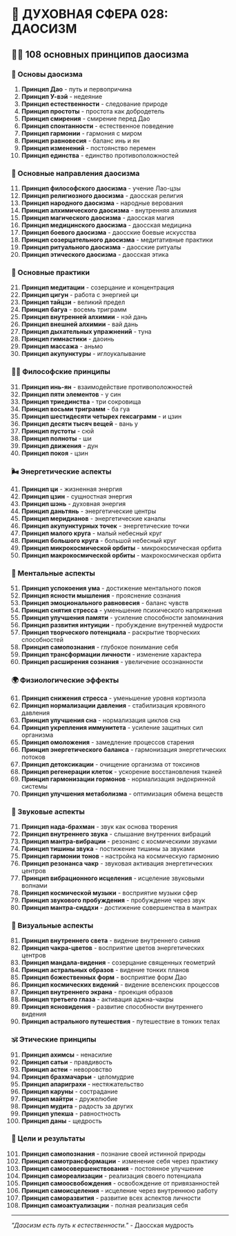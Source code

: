 # 🌟 ДУХОВНАЯ СФЕРА 028: ДАОСИЗМ

## 🧘‍♀️ 108 основных принципов даосизма

### 🌌 Основы даосизма

1. **Принцип Дао** - путь и первопричина
2. **Принцип У-вэй** - недеяние
3. **Принцип естественности** - следование природе
4. **Принцип простоты** - простота как добродетель
5. **Принцип смирения** - смирение перед Дао
6. **Принцип спонтанности** - естественное поведение
7. **Принцип гармонии** - гармония с миром
8. **Принцип равновесия** - баланс инь и ян
9. **Принцип изменений** - постоянство перемен
10. **Принцип единства** - единство противоположностей

### 🎯 Основные направления даосизма

11. **Принцип философского даосизма** - учение Лао-цзы
12. **Принцип религиозного даосизма** - даосская религия
13. **Принцип народного даосизма** - народные верования
14. **Принцип алхимического даосизма** - внутренняя алхимия
15. **Принцип магического даосизма** - даосская магия
16. **Принцип медицинского даосизма** - даосская медицина
17. **Принцип боевого даосизма** - даосские боевые искусства
18. **Принцип созерцательного даосизма** - медитативные практики
19. **Принцип ритуального даосизма** - даосские ритуалы
20. **Принцип этического даосизма** - даосская этика

### 🌟 Основные практики

21. **Принцип медитации** - созерцание и концентрация
22. **Принцип цигун** - работа с энергией ци
23. **Принцип тайцзи** - великий предел
24. **Принцип багуа** - восемь триграмм
25. **Принцип внутренней алхимии** - нэй дань
26. **Принцип внешней алхимии** - вай дань
27. **Принцип дыхательных упражнений** - туна
28. **Принцип гимнастики** - даоинь
29. **Принцип массажа** - аньмо
30. **Принцип акупунктуры** - иглоукалывание

### 🧘‍♀️ Философские принципы

31. **Принцип инь-ян** - взаимодействие противоположностей
32. **Принцип пяти элементов** - у син
33. **Принцип триединства** - три сокровища
34. **Принцип восьми триграмм** - ба гуа
35. **Принцип шестидесяти четырех гексаграмм** - и цзин
36. **Принцип десяти тысяч вещей** - вань у
37. **Принцип пустоты** - сюй
38. **Принцип полноты** - ши
39. **Принцип движения** - дун
40. **Принцип покоя** - цзин

### 🌬️ Энергетические аспекты

41. **Принцип ци** - жизненная энергия
42. **Принцип цзин** - сущностная энергия
43. **Принцип шэнь** - духовная энергия
44. **Принцип даньтянь** - энергетические центры
45. **Принцип меридианов** - энергетические каналы
46. **Принцип акупунктурных точек** - энергетические точки
47. **Принцип малого круга** - малый небесный круг
48. **Принцип большого круга** - большой небесный круг
49. **Принцип микрокосмической орбиты** - микрокосмическая орбита
50. **Принцип макрокосмической орбиты** - макрокосмическая орбита

### 🧠 Ментальные аспекты

51. **Принцип успокоения ума** - достижение ментального покоя
52. **Принцип ясности мышления** - прояснение сознания
53. **Принцип эмоционального равновесия** - баланс чувств
54. **Принцип снятия стресса** - уменьшение психического напряжения
55. **Принцип улучшения памяти** - усиление способности запоминания
56. **Принцип развития интуиции** - пробуждение внутренней мудрости
57. **Принцип творческого потенциала** - раскрытие творческих способностей
58. **Принцип самопознания** - глубокое понимание себя
59. **Принцип трансформации личности** - изменение характера
60. **Принцип расширения сознания** - увеличение осознанности

### 🌍 Физиологические эффекты

61. **Принцип снижения стресса** - уменьшение уровня кортизола
62. **Принцип нормализации давления** - стабилизация кровяного давления
63. **Принцип улучшения сна** - нормализация циклов сна
64. **Принцип укрепления иммунитета** - усиление защитных сил организма
65. **Принцип омоложения** - замедление процессов старения
66. **Принцип энергетического баланса** - гармонизация энергетических потоков
67. **Принцип детоксикации** - очищение организма от токсинов
68. **Принцип регенерации клеток** - ускорение восстановления тканей
69. **Принцип гармонизации гормонов** - нормализация эндокринной системы
70. **Принцип улучшения метаболизма** - оптимизация обмена веществ

### 🎵 Звуковые аспекты

71. **Принцип нада-брахман** - звук как основа творения
72. **Принцип внутреннего звука** - слышание внутренних вибраций
73. **Принцип мантра-вибрации** - резонанс с космическими звуками
74. **Принцип тишины звука** - постижение тишины за звуками
75. **Принцип гармонии тонов** - настройка на космическую гармонию
76. **Принцип резонанса чакр** - звуковая активация энергетических центров
77. **Принцип вибрационного исцеления** - исцеление звуковыми волнами
78. **Принцип космической музыки** - восприятие музыки сфер
79. **Принцип звукового пробуждения** - пробуждение через звук
80. **Принцип мантра-сиддхи** - достижение совершенства в мантрах

### 🌈 Визуальные аспекты

81. **Принцип внутреннего света** - видение внутреннего сияния
82. **Принцип чакра-цветов** - восприятие цветов энергетических центров
83. **Принцип мандала-видения** - созерцание священных геометрий
84. **Принцип астральных образов** - видение тонких планов
85. **Принцип божественных форм** - восприятие форм Дао
86. **Принцип космических видений** - видение вселенских процессов
87. **Принцип внутреннего экрана** - проекция образов
88. **Принцип третьего глаза** - активация аджна-чакры
89. **Принцип ясновидения** - развитие способности внутреннего видения
90. **Принцип астрального путешествия** - путешествие в тонких телах

### 🕉️ Этические принципы

91. **Принцип ахимсы** - ненасилие
92. **Принцип сатьи** - правдивость
93. **Принцип астеи** - неворовство
94. **Принцип брахмачарьи** - целомудрие
95. **Принцип апариграхи** - нестяжательство
96. **Принцип каруны** - сострадание
97. **Принцип майтри** - дружелюбие
98. **Принцип мудита** - радость за других
99. **Принцип упекша** - равностность
100. **Принцип даны** - щедрость

### 🚀 Цели и результаты

101. **Принцип самопознания** - познание своей истинной природы
102. **Принцип самотрансформации** - изменение себя через практику
103. **Принцип самосовершенствования** - постоянное улучшение
104. **Принцип самореализации** - реализация своего потенциала
105. **Принцип самоосвобождения** - освобождение от привязанностей
106. **Принцип самоисцеления** - исцеление через внутреннюю работу
107. **Принцип саморазвития** - развитие всех аспектов личности
108. **Принцип самоактуализации** - полная реализация себя

---

*"Даосизм есть путь к естественности."* - Даосская мудрость
